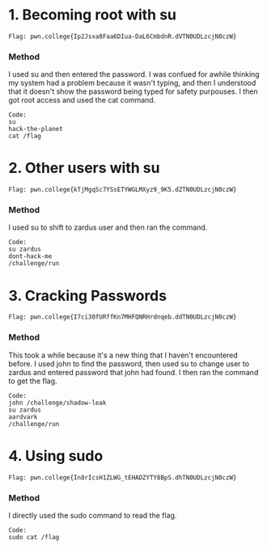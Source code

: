 # 1. Becoming root with su
`Flag: pwn.college{Ip2Jsxa8Faa6DIua-DaL6CmbdnR.dVTN0UDLzcjN0czW}`
### Method 
I used su and then entered the password. I was confued for awhile thinking my system had a problem because it wasn't typing, and then I understood that it doesn't show the password being typed for safety purpouses. I then got root access and used the cat command.
```
Code: 
su
hack-the-planet
cat /flag
```

# 2. Other users with su
`Flag: pwn.college{kTjMgqSc7YSsETYWGLMXyz9_9K5.dZTN0UDLzcjN0czW}`
### Method 
I used su to shift to zardus user and then ran the command.
```
Code: 
su zardus
dont-hack-me
/challenge/run
```

# 3. Cracking Passwords
`Flag: pwn.college{I7ci30fURffKn7MHFQNRHrdnqeb.ddTN0UDLzcjN0czW}`
### Method 
This took a while because it's a new thing that I haven't encountered before. I used john to find the password, then used su to change user to zardus and entered password that john had found. I then ran the command to get the flag. 
```
Code: 
john /challenge/shadow-leak
su zardus 
aardvark 
/challenge/run
```

# 4. Using sudo
`Flag: pwn.college{In8rIcsH1ZLWG_tEHADZYTY8BpS.dhTN0UDLzcjN0czW}`
### Method 
I directly used the sudo command to read the flag.
```
Code: 
sudo cat /flag
```




